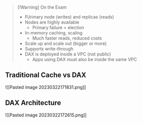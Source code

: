 >[!Warning] On the Exam
> - PJrimary node (writes) and replicas (reads)
> - Nodes are highly available
> 	- Primary failure = election
> - In-memory caching, scaling
> 	- Much faster reads, reduced costs
> - Scale up and scale out (bigger or more)
> - Supports write-through
> - DAX is deployed inside a VPC (not public)
> 	- Apps using DAX must also be inside the same VPC

## Traditional Cache vs DAX

![[Pasted image 20230322171831.png]]

## DAX Architecture

![[Pasted image 20230322172615.png]]